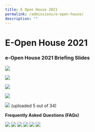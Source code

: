 ```yaml
---
title: E Open House 2021
permalink: /admissions/e-open-house/
description: ""
---
```

# **E-Open House 2021**

### e-Open House 2021 Briefing Slides

![](/images/NEWEST2021_Publicity-Slides_25112021_Slideshow_page-0001-1536x1152-1.jpg)

![](/images/NEWEST2021_Publicity-Slides_25112021_Slideshow_page-0002-1536x1152-1.jpg)

![](/images/NEWEST2021_Publicity-Slides_25112021_Slideshow_page-0003-1536x1152-1.jpg)

![](/images/NEWEST2021_Publicity-Slides_25112021_Slideshow_page-0004-1536x1152-1.jpg)

![](/images/NEWEST2021_Publicity-Slides_25112021_Slideshow_page-0005-1536x1152-1.jpg)
(uploaded 5 out of 34)


**Frequently Asked Questions (FAQs)**

![](/images/Peirce-FAQ_updated_25-Nov-2021_page-0001.jpg)
![](/images/Peirce-FAQ_updated_25-Nov-2021_page-0002.jpg)
![](/images/Peirce-FAQ_updated_25-Nov-2021_page-0003.jpg)
![](/images/Peirce-FAQ_updated_25-Nov-2021_page-0004.jpg)
![](/images/Peirce-FAQ_updated_25-Nov-2021_page-0005.jpg)
![](/images/Peirce-FAQ_updated_25-Nov-2021_page-0006.jpg)